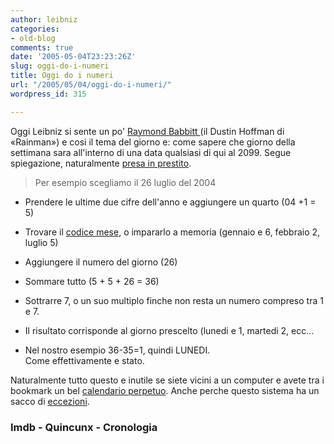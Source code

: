 ```yaml
---
author: leibniz
categories:
- old-blog
comments: true
date: '2005-05-04T23:23:26Z'
slug: oggi-do-i-numeri
title: Oggi do i numeri
url: "/2005/05/04/oggi-do-i-numeri/"
wordpress_id: 315

---
```

Oggi Leibniz si sente un po' [Raymond Babbitt ](http://www.imdb.com/title/tt0095953/?fr=c2l0ZT1kZnxteD0yMHxsbT01MDB8dHQ9MXxmYj11fHBuPTB8c291cmNlaWQ9bW96aWxsYS1zZWFyY2h8cT1yYWlubWFufGh0bWw9MXxubT0x;fc=1;ft=21;fm=1)(il
Dustin Hoffman di «Rainman») e cosi il tema del giorno e: come sapere
che giorno della settimana sara all'interno di una data qualsiasi di
qui al 2099. Segue spiegazione, naturalmente [presa in prestito](http://www.quincunx.org/calendar/).  

  


> Per esempio scegliamo il 26 luglio del 2004  

  
- Prendere le ultime due cifre dell'anno e aggiungere un quarto (04 +1 = 5)  

- Trovare il [codice mese](http://www.quincunx.org/calendar/#Monthcodes), o impararlo a memoria (gennaio e 6, febbraio 2, luglio 5)  

- Aggiungere il numero del giorno (26)  

- Sommare tutto (5 + 5 + 26 = 36)  

- Sottrarre 7, o un suo multiplo finche  non resta un numero compreso tra 1 e 7.  
- Il risultato corrisponde al giorno prescelto (lunedi e 1, martedi 2, ecc...  
- Nel nostro esempio 36-35=1, quindi LUNEDI.   
Come effettivamente e stato.

Naturalmente tutto questo e inutile se siete vicini a un computer e avete tra i bookmark un bel [calendario perpetuo](http://www.cronologia.it/calendar.htm). Anche perche questo sistema ha un sacco di [eccezioni](http://www.quincunx.org/calendar/#otherpoints).  



### Imdb - Quincunx - Cronologia
